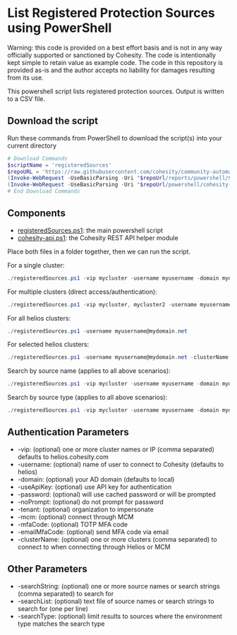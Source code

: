 # List Registered Protection Sources using PowerShell

Warning: this code is provided on a best effort basis and is not in any way officially supported or sanctioned by Cohesity. The code is intentionally kept simple to retain value as example code. The code in this repository is provided as-is and the author accepts no liability for damages resulting from its use.

This powershell script lists registered protection sources. Output is written to a CSV file.

## Download the script

Run these commands from PowerShell to download the script(s) into your current directory

```powershell
# Download Commands
$scriptName = 'registeredSources'
$repoURL = 'https://raw.githubusercontent.com/cohesity/community-automation-samples/main'
(Invoke-WebRequest -UseBasicParsing -Uri "$repoUrl/reports/powershell/$scriptName/$scriptName.ps1").content | Out-File "$scriptName.ps1"; (Get-Content "$scriptName.ps1") | Set-Content "$scriptName.ps1"
(Invoke-WebRequest -UseBasicParsing -Uri "$repoUrl/powershell/cohesity-api/cohesity-api.ps1").content | Out-File cohesity-api.ps1; (Get-Content cohesity-api.ps1) | Set-Content cohesity-api.ps1
# End Download Commands
```

## Components

* [registeredSources.ps1](https://raw.githubusercontent.com/cohesity/community-automation-samples/main/reports/powershell/registeredSources/registeredSources.ps1): the main powershell script
* [cohesity-api.ps1](https://raw.githubusercontent.com/cohesity/community-automation-samples/main/powershell/cohesity-api/cohesity-api.ps1): the Cohesity REST API helper module

Place both files in a folder together, then we can run the script.

For a single cluster:

```powershell
./registeredSources.ps1 -vip mycluster -username myusername -domain mydomain
```

For multiple clusters (direct access/authentication):

```powershell
./registeredSources.ps1 -vip mycluster, mycluster2 -username myusername -domain mydomain
```

For all helios clusters:

```powershell
./registeredSources.ps1 -username myusername@mydomain.net
```

For selected helios clusters:

```powershell
./registeredSources.ps1 -username myusername@mydomain.net -clusterName mycluster, mycluster2
```

Search by source name (applies to all above scenarios):

```powershell
./registeredSources.ps1 -vip mycluster -username myusername -domain mydomain -searchString 'mysource1', 'mysource2'
```

Search by source type (applies to all above scenarios):

```powershell
./registeredSources.ps1 -vip mycluster -username myusername -domain mydomain -searchType 'vmware'
```

## Authentication Parameters

* -vip: (optional) one or more cluster names or IP (comma separated) defaults to helios.cohesity.com
* -username: (optional) name of user to connect to Cohesity (defaults to helios)
* -domain: (optional) your AD domain (defaults to local)
* -useApiKey: (optional) use API key for authentication
* -password: (optional) will use cached password or will be prompted
* -noPrompt: (optional) do not prompt for password
* -tenant: (optional) organization to impersonate
* -mcm: (optional) connect through MCM
* -mfaCode: (optional) TOTP MFA code
* -emailMfaCode: (optional) send MFA code via email
* -clusterName: (optional) one or more clusters (comma separated) to connect to when connecting through Helios or MCM

## Other Parameters

* -searchString: (optional) one or more source names or search strings (comma separated) to search for
* -searchList: (optional) text file of source names or search strings to search for (one per line)
* -searchType: (optional) limit results to sources where the environment type matches the search type

